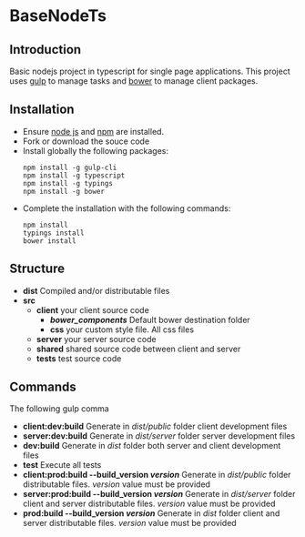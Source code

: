 # BaseNodeTs

## Introduction
Basic nodejs project in typescript for single page applications.
This project uses [gulp](http://http://gulpjs.com) to manage tasks and [bower](https://bower.io) to manage client packages.

## Installation
 * Ensure [node js](https://nodejs.org) and [npm](https://www.npmjs.com/) are installed.
 * Fork or download the souce code
 * Install globally the following packages:
    ```
    npm install -g gulp-cli
    npm install -g typescript
    npm install -g typings
    npm install -g bower
    ```
 * Complete the installation with the following commands:
    ```
    npm install
    typings install
    bower install
    ```
## Structure
* **dist** Compiled and/or distributable files
* **src**
	* **client** your client source code
		* ***bower_components*** Default bower destination folder
		* **css** your custom style file. All css files
	* **server** your server source code
	* **shared** shared source code between client and server
	* **tests** test source code

## Commands

The following gulp comma

* **client:dev:build**
	Generate in *dist/public* folder client development files
* **server:dev:build**
	Generate in *dist/server* folder server development files
* **dev:build**
	Generate in *dist* folder both server and client development files
* **test**
	Execute all tests
* **client:prod:build --build_version *version***
	Generate in *dist/public* folder distributable files. *version* value must be provided
* **server:prod:build --build_version *version***
	Generate in *dist/server* folder client and server distributable files. *version* value must be provided
* **prod:build --build_version *version***
	Generate in *dist* folder client and server distributable files. *version* value must be provided

